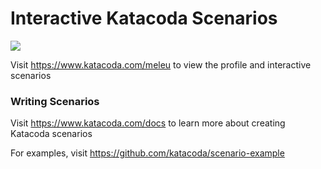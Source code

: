 # Interactive Katacoda Scenarios

[![](http://shields.katacoda.com/katacoda/meleu/count.svg)](https://www.katacoda.com/meleu "Get your profile on Katacoda.com")

Visit https://www.katacoda.com/meleu to view the profile and interactive scenarios

### Writing Scenarios
Visit https://www.katacoda.com/docs to learn more about creating Katacoda scenarios

For examples, visit https://github.com/katacoda/scenario-example
